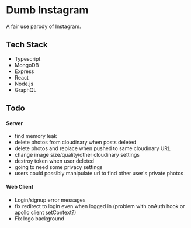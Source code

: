 # Dumb Instagram

A fair use parody of Instagram.

## Tech Stack

- Typescript
- MongoDB
- Express
- React
- Node.js
- GraphQL

## Todo

#### Server

- find memory leak
- delete photos from cloudinary when posts deleted
- delete photos and replace when pushed to same cloudinary URL
- change image size/quality/other cloudinary settings
- destroy token when user deleted
- going to need some privacy settings
- users could possibly manipulate url to find other user's private photos

#### Web Client

- Login/signup error messages
- fix redirect to login even when logged in (problem with onAuth hook or apollo client setContext?)
- Fix logo background
